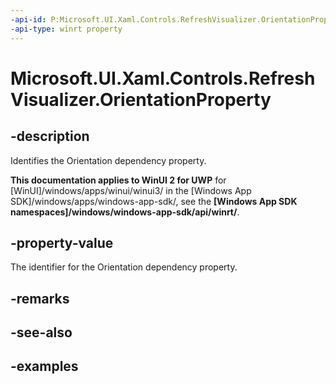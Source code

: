 ```yaml
---
-api-id: P:Microsoft.UI.Xaml.Controls.RefreshVisualizer.OrientationProperty
-api-type: winrt property
---
```

<!-- Property syntax.
public DependencyProperty OrientationProperty { get; }
-->

# Microsoft.UI.Xaml.Controls.RefreshVisualizer.OrientationProperty


## -description

Identifies the Orientation dependency property.


**This documentation applies to WinUI 2 for UWP** for [WinUI]/windows/apps/winui/winui3/ in the [Windows App SDK]/windows/apps/windows-app-sdk/, see the **[Windows App SDK namespaces]/windows/windows-app-sdk/api/winrt/**.

## -property-value

The identifier for the Orientation dependency property.


## -remarks


## -see-also


## -examples


